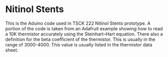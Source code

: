 # Nitinol Stents
This is the Aduino code used in TSCK 222 Nitinol Stents prototype.  A portion of the code 
is taken from an Adafruit example showing how to read a 10K thermistor accurately using the Steinhart–Hart equation.
There also a definition for the beta coefficient of the thermistor.  This is usually in the range of 
3000-4000.  This value is usually listed in the thermistor data sheet.
